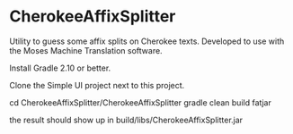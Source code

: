 # CherokeeAffixSplitter
Utility to guess some affix splits on Cherokee texts. Developed to use with the Moses Machine Translation software.

Install Gradle 2.10 or better.

Clone the Simple UI project next to this project.

cd CherokeeAffixSplitter/CherokeeAffixSplitter
gradle clean build fatjar

the result should show up in build/libs/CherokeeAffixSplitter.jar
